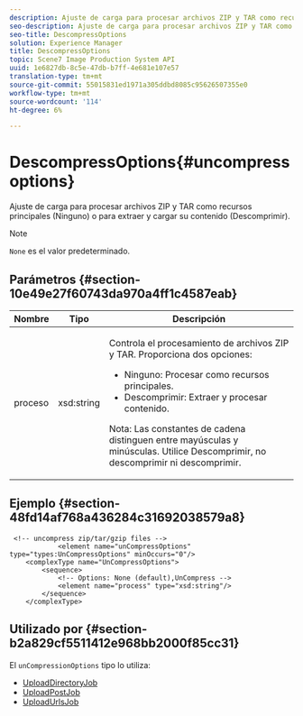 ```yaml
---
description: Ajuste de carga para procesar archivos ZIP y TAR como recursos principales (Ninguno) o para extraer y cargar su contenido (Descomprimir).
seo-description: Ajuste de carga para procesar archivos ZIP y TAR como recursos principales (Ninguno) o para extraer y cargar su contenido (Descomprimir).
seo-title: DescompressOptions
solution: Experience Manager
title: DescompressOptions
topic: Scene7 Image Production System API
uuid: 1e6827db-8c5e-47db-b7ff-4e681e107e57
translation-type: tm+mt
source-git-commit: 55015831ed1971a305ddbd8085c95626507355e0
workflow-type: tm+mt
source-wordcount: '114'
ht-degree: 6%

---
```



# DescompressOptions{#uncompressoptions}

Ajuste de carga para procesar archivos ZIP y TAR como recursos principales (Ninguno) o para extraer y cargar su contenido (Descomprimir).

>[!NOTE]
>
>`None` es el valor predeterminado.

## Parámetros {#section-10e49e27f60743da970a4ff1c4587eab}

<table id="table_89C2F7CDB24848459E47F1F7F58D91BA"> 
 <thead> 
  <tr> 
   <th colname="col1" class="entry"> Nombre </th> 
   <th colname="col2" class="entry"> Tipo </th> 
   <th colname="col3" class="entry"> Descripción </th> 
  </tr> 
 </thead>
 <tbody> 
  <tr> 
   <td colname="col1"> <span class="codeph"> <span class="varname"> proceso</span> </span> </td> 
   <td colname="col2"> <span class="codeph"> xsd:string</span> </td> 
   <td colname="col3"> <p>Controla el procesamiento de archivos ZIP y TAR. Proporciona dos opciones: 
     <ul id="ul_F34E2F3B9B74450CA7E76BD9FD7137C2">
      <li id="li_E982468ED814446593B0C0A3F3D729FB"><span class="codeph"> Ninguno:</span> Procesar como recursos principales. </li>
      <li id="li_4A45DA99592B4EF7A1FE0A946A835104"><span class="codeph"> Descomprimir:</span> Extraer y procesar contenido. </li>
     </ul><p>Nota: Las constantes de cadena distinguen entre mayúsculas y minúsculas. Utilice <span class="codeph"> Descomprimir</span>, no <span class="codeph"> descomprimir</span> ni <span class="codeph"> descomprimir</span>. </p></p> </td> 
  </tr> 
 </tbody> 
</table>

## Ejemplo {#section-48fd14af768a436284c31692038579a8}

```
 <!-- uncompress zip/tar/gzip files -->
            <element name="unCompressOptions" type="types:UnCompressOptions" minOccurs="0"/>
    <complexType name="UnCompressOptions">
        <sequence>
            <!-- Options: None (default),UnCompress -->
            <element name="process" type="xsd:string"/>
        </sequence>
    </complexType>
```

## Utilizado por {#section-b2a829cf5511412e968bb2000f85cc31}

El `unCompressionOptions` tipo lo utiliza:

* [UploadDirectoryJob](../../types/c-data-types/r-upload-directory-job.md#reference-e707ebf53b074c49ad983d1886e0bbb6)
* [UploadPostJob](../../types/c-data-types/r-upload-post-job.md#reference-bca2339b593f4637a687c33937215ef4)
* [UploadUrlsJob](../../types/c-data-types/r-upload-urls-job.md#reference-8e9bc895268c4321b233dbeadc990398)

